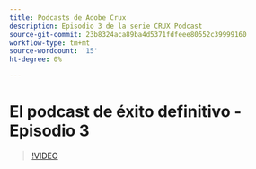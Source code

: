 ```yaml
---
title: Podcasts de Adobe Crux
description: Episodio 3 de la serie CRUX Podcast
source-git-commit: 23b8324aca89ba4d5371fdfeee80552c39999160
workflow-type: tm+mt
source-wordcount: '15'
ht-degree: 0%

---
```


# El podcast de éxito definitivo - Episodio 3

>[!VIDEO](https://video.tv.adobe.com/v/3428675?quality=12learn=on)

